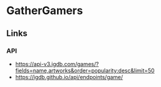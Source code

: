 # GatherGamers

## Links

### API
- https://api-v3.igdb.com/games/?fields=name,artworks&order=popularity:desc&limit=50
- https://igdb.github.io/api/endpoints/game/